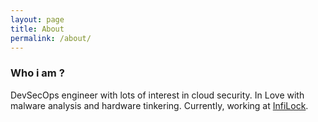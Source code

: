 ```yaml
---
layout: page
title: About
permalink: /about/
---
```


### Who i am ? 

DevSecOps engineer with lots of interest in cloud security. In Love with malware analysis and hardware tinkering. Currently, working at [InfiLock](https://infilock.io).